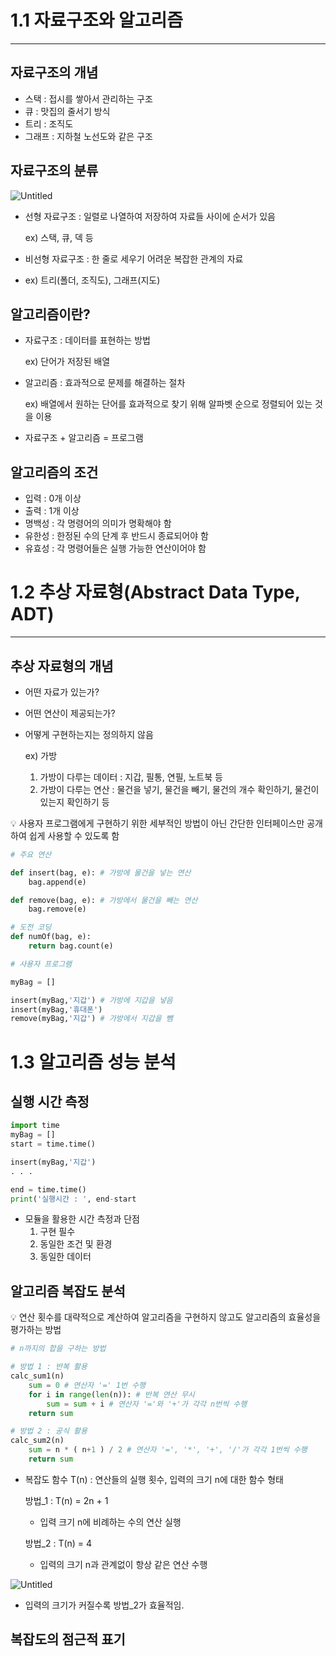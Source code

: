 # 1.1 자료구조와 알고리즘

---

## 자료구조의 개념

- 스택 : 접시를 쌓아서 관리하는 구조
- 큐 : 맛집의 줄서기 방식
- 트리 : 조직도
- 그래프 : 지하철 노선도와 같은 구조

## 자료구조의 분류

![Untitled](https://prod-files-secure.s3.us-west-2.amazonaws.com/bc36d875-7708-4d1d-a02d-b09caf47d438/5c54c4c4-76cb-48ac-991d-667fe605e232/Untitled.png)

- 선형 자료구조 : 일렬로 나열하여 저장하여 자료들 사이에 순서가 있음
    
    ex) 스택, 큐, 덱 등
    
- 비선형 자료구조 : 한 줄로 세우기 어려운 복잡한 관계의 자료
- ex) 트리(폴더, 조직도), 그래프(지도)

## 알고리즘이란?

- 자료구조 : 데이터를 표현하는 방법
    
    ex) 단어가 저장된 배열
    
- 알고리즘 : 효과적으로 문제를 해결하는 절차
    
    ex) 배열에서 원하는 단어를 효과적으로 찾기 위해 알파벳 순으로 정렬되어 있는 것을 이용
    
- 자료구조 + 알고리즘 = 프로그램

## 알고리즘의 조건

- 입력 : 0개 이상
- 출력 : 1개 이상
- 명백성 : 각 명령어의 의미가 명확해야 함
- 유한성 : 한정된 수의 단계 후 반드시 종료되어야 함
- 유효성 : 각 명령어들은 실행 가능한 연산이어야 함

# 1.2 추상 자료형(Abstract Data Type, ADT)

---

## 추상 자료형의 개념

- 어떤 자료가 있는가?
- 어떤 연산이 제공되는가?
- 어떻게 구현하는지는 정의하지 않음
    
    ex) 가방
    
    1. 가방이 다루는 데이터 : 지갑, 필통, 연필, 노트북 등
    2. 가방이 다루는 연산 : 물건을 넣기, 물건을 빼기, 물건의 개수 확인하기, 물건이 있는지 확인하기 등

<aside>
💡 사용자 프로그램에게 구현하기 위한 세부적인 방법이 아닌 간단한 인터페이스만 공개하여 쉽게 사용할 수 있도록 함

</aside>

```python
# 주요 연산 

def insert(bag, e): # 가방에 물건을 넣는 연산
	bag.append(e)

def remove(bag, e): # 가방에서 물건을 빼는 연산
	bag.remove(e)

# 도전 코딩
def numOf(bag, e):
	return bag.count(e)

# 사용자 프로그램

myBag = []

insert(myBag,'지갑') # 가방에 지갑을 넣음
insert(myBag,'휴대폰')
remove(myBag,'지갑') # 가방에서 지갑을 뺌
```

# 1.3 알고리즘 성능 분석

## 실행 시간 측정

```python
import time
myBag = []
start = time.time()

insert(myBag,'지갑')
. . .

end = time.time()
print('실행시간 : ', end-start
```

- 모듈을 활용한 시간 측정과 단점
    1. 구현 필수
    2. 동일한 조건 및 환경
    3. 동일한 데이터
    

## 알고리즘 복잡도 분석

<aside>
💡 연산 횟수를 대략적으로 계산하여 알고리즘을 구현하지 않고도 알고리즘의 효율성을 평가하는 방법

</aside>

```python
# n까지의 합을 구하는 방법

# 방법 1 : 반복 활용
calc_sum1(n)
	sum = 0 # 연산자 '=' 1번 수행
	for i in range(len(n)): # 반복 연산 무시
		sum = sum + i # 연산자 '='와 '+'가 각각 n번씩 수행
	return sum

# 방법 2 : 공식 활용
calc_sum2(n)
	sum = n * ( n+1 ) / 2 # 연산자 '=', '*', '+', '/'가 각각 1번씩 수행
	return sum
```

- 복잡도 함수 T(n) : 연산들의 실행 횟수, 입력의 크기 n에 대한 함수 형태
    
    방법_1 : T(n) = 2n + 1
    
    - 입력  크기 n에 비례하는 수의 연산 실행
    
    방법_2 : T(n) = 4
    
    - 입력의 크기 n과 관계없이 항상 같은 연산 수행

![Untitled](https://prod-files-secure.s3.us-west-2.amazonaws.com/bc36d875-7708-4d1d-a02d-b09caf47d438/34227619-e2a4-4ed4-b5ce-13f57b7a182b/Untitled.png)

- 입력의 크기가 커질수록 방법_2가 효율적임.

## 복잡도의 점근적 표기
